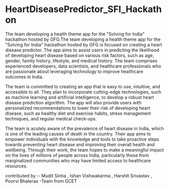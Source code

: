 # HeartDiseasePredictor_SFI_Hackathon
The team developing a health theme app for the "Solving for India" hackathon hosted by GFG.The team developing a health theme app for the "Solving for India" hackathon hosted by GFG is focused on creating a heart disease predictor. The app aims to assist users in predicting the likelihood of developing heart disease based on various risk factors, such as age, gender, family history, lifestyle, and medical history. The team comprises experienced developers, data scientists, and healthcare professionals who are passionate about leveraging technology to improve healthcare outcomes in India.

The team is committed to creating an app that is easy to use, intuitive, and accessible to all. They plan to incorporate cutting-edge technologies, such as machine learning and artificial intelligence, to develop a robust heart disease prediction algorithm. The app will also provide users with personalized recommendations to lower their risk of developing heart disease, such as healthy diet and exercise habits, stress management techniques, and regular medical check-ups.

The team is acutely aware of the prevalence of heart disease in India, which is one of the leading causes of death in the country. Their app aims to empower individuals with the knowledge and tools to take proactive steps towards preventing heart disease and improving their overall health and wellbeing. Through their work, the team hopes to make a meaningful impact on the lives of millions of people across India, particularly those from marginalized communities who may have limited access to healthcare resources. 

contributed by :-
Mudit Sinha , Ishan Vishwakarma , Harshit Srivastav , Poorvi Bhalerao
-Team from GCET
